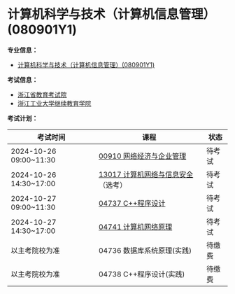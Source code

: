 # 计算机科学与技术（计算机信息管理）(080901Y1)

**专业信息：**

- [计算机科学与技术（计算机信息管理）(080901Y1)](http://www.zjzikao.org/zjnbgcxybk/558.html)

**考试信息：**

- [浙江省教育考试院](https://zk.zjzs.net/Index/index.aspx)
- [浙江工业大学继续教育学院](http://www.sce.zjut.edu.cn/)

**考试计划：**

| 考试时间               | 课程                                                         | 状态   |
| ---------------------- | ------------------------------------------------------------ | ------ |
| 2024-10-26 09:00~11:30 | [00910 网络经济与企业管理](00910/网络经济与企业管理.md)      | 待考试 |
| 2024-10-26 14:30~17:00 | [13017 计算机网络与信息安全](13017/计算机网络与信息安全.md) （选考） | 待考试 |
| 2024-10-27 09:00~11:30 | [04737 C++程序设计](04737/C++程序设计.md)                    | 待考试 |
| 2024-10-27 14:30~17:00 | [04741 计算机网络原理](04741/计算机网络原理.md)              | 待考试 |
| 以主考院校为准         | 04736 数据库系统原理(实践)                                   | 待缴费 |
| 以主考院校为准         | 04738 C++程序设计(实践)                                      | 待缴费 |

